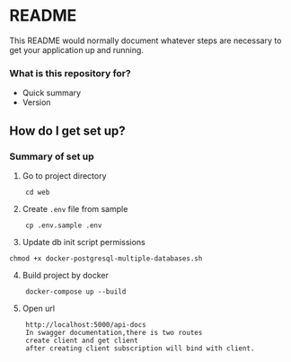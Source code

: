 # README #

This README would normally document whatever steps are necessary to get your application up and running.

### What is this repository for? ###

* Quick summary
* Version

## How do I get set up? ##

### Summary of set up ###
1. Go to project directory
```
    cd web
```
2. Create `.env` file from sample
```
    cp .env.sample .env
```
3. Update db init script permissions
```
chmod +x docker-postgresql-multiple-databases.sh
```
4. Build project by docker
```
    docker-compose up --build
```

5. Open url
```
    http://localhost:5000/api-docs
    In swagger documentation,there is two routes
    create client and get client
    after creating client subscription will bind with client.
```
